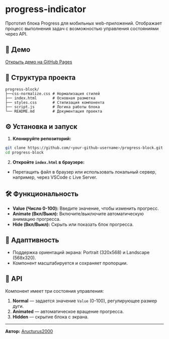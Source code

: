 # progress-indicator

Прототип блока Progress для мобильных web-приложений. Отображает процесс выполнения задач с возможностью управления состояниями через API.

## 🚀 Демо

[Открыть демо на GitHub Pages](https://)

## 📂 Структура проекта
```
progress-block/
├──css-normalize.css # Нормализация стилей
├── index.html       # Основная разметка
├── styles.css       # Стилизация компонента
├── script.js        # Логика работы блока
└── README.md        # Документация проекта
```

## ⚙️ Установка и запуск

1. **Клонируйте репозиторий:**
```bash
git clone https://github.com/<your-github-username>/progress-block.git
cd progress-block
```

2. **Откройте `index.html` в браузере:**
- Перетащить файл в браузер или использовать локальный сервер, например, через VSCode с Live Server.

## 🛠️ Функциональность

- **Value (Число 0-100):** Введите значение, чтобы изменить прогресс.
- **Animate (Вкл/Выкл):** Включите/выключите автоматическую анимацию прогресса.
- **Hide (Вкл/Выкл):** Скрыть или показать блок прогресса.

## 📱 Адаптивность

- Поддержка ориентаций экрана: Portrait (320x568) и Landscape (568x320).
- Компонент масштабируется и сохраняет пропорции.

## 🧩 API

Компонент имеет три состояния управления:

1. **Normal** — задается значение `Value` (0-100), регулирующее размер дуги.
2. **Animated** — автоматическое вращение прогресса.
3. **Hidden** — скрытие блока с экрана.

---

**Автор:** [Aructurus2000](https://github.com/Aructurus2000)
